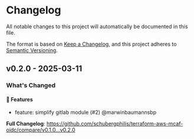 # Changelog

All notable changes to this project will automatically be documented in this file.

The format is based on [Keep a Changelog](https://keepachangelog.com/en/1.0.0/),
and this project adheres to [Semantic Versioning](https://semver.org/spec/v2.0.0.html).

## v0.2.0 - 2025-03-11

### What's Changed

#### 🚀 Features

* feature: simplify gitlab module (#2) @marwinbaumannsbp

**Full Changelog**: https://github.com/schubergphilis/terraform-aws-mcaf-oidc/compare/v0.1.0...v0.2.0
